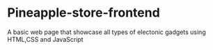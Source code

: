 # Pineapple-store-frontend
A basic web page that showcase all types of electonic gadgets using HTML,CSS and JavaScript
